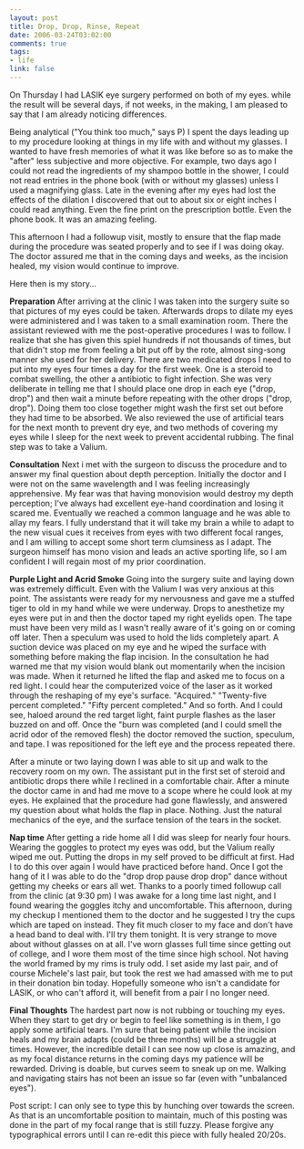 ```yaml
--- 
layout: post
title: Drop, Drop, Rinse, Repeat
date: 2006-03-24T03:02:00
comments: true
tags:
- life
link: false
---
```

On Thursday I had LASIK eye surgery performed on both of my eyes. while the result will be several days, if not weeks, in the making, I am pleased to say that I am already noticing differences.

Being analytical ("You think too much," says P) I spent the days leading up to my procedure looking at things in my life with and without my glasses. I wanted to have fresh memories of what it was like before so as to make the "after" less subjective and more objective. For example, two days ago I could not read the ingredients of my shampoo bottle in the shower, I could not read entries in the phone book (with or without my glasses) unless I used a magnifying glass. Late in the evening after my eyes had lost the effects of the dilation I discovered that out to about six or eight inches I could read anything. Even the fine print on the prescription bottle. Even the phone book. It was an amazing feeling.

This afternoon I had a followup visit, mostly to ensure that the flap made during the procedure was seated properly and to see if I was doing okay. The doctor assured me that in the coming days and weeks, as the incision healed, my vision would continue to improve.

Here then is my story...

<strong>Preparation</strong>
After arriving at the clinic I was taken into the surgery suite so that pictures of my eyes could be taken. Afterwards drops to dilate my eyes were administered and I was taken to a small examination room. There the assistant reviewed with me the post-operative procedures I was to follow. I realize that she has given this spiel hundreds if not thousands of times, but that didn't stop me from feeling a bit put off by the rote, almost sing-song manner she used for her delivery. There are two medicated drops I need to put into my eyes four times a day for the first week. One is a steroid to combat swelling, the other a antibiotic to fight infection. She was very deliberate in telling me that I should place one drop in each eye ("drop, drop") and then wait a minute before repeating with the other drops ("drop, drop"). Doing them too close together might wash the first set out before they had time to be absorbed. We also reviewed the use of artificial tears for the next month to prevent dry eye, and two methods of covering my eyes while I sleep for the next week to prevent accidental rubbing. The final step was to take a Valium.

<strong>Consultation</strong>
Next i met with the surgeon to discuss the procedure and to answer my final question about depth perception. Initially the doctor and I were not on the same wavelength and I was feeling increasingly apprehensive. My fear was that having monovision would destroy my depth perception; I've always had excellent eye-hand coordination and losing it scared me. Eventually we reached a common language and he was able to allay my fears. I fully understand that it will take my brain a while to adapt to the new visual cues it receives from eyes with two different focal ranges, and I am willing to accept some short term clumsiness as I adapt. The surgeon himself has mono vision and leads an active sporting life, so I am confident I will regain most of my prior coordination.

<strong>Purple Light and Acrid Smoke</strong>
Going into the surgery suite and laying down was extremely difficult. Even with the Valium I was very anxious at this point. The assistants were ready for my nervousness and gave me a stuffed tiger to old in my hand while we were underway. Drops to anesthetize my eyes were put in and then the doctor taped my right eyelids open. The tape must have been very mild as I wasn't really aware of it's going on or coming off later. Then a speculum was used to hold the lids completely apart. A suction device was placed on my eye and he wiped the surface with something before making the flap incision. In the consultation he had warned me that my vision would blank out momentarily when the incision was made. When it returned he lifted the flap and asked me to focus on a red light. I could hear the computerized voice of the laser as it worked through the reshaping of my eye's surface. "Acquired." "Twenty-five percent completed." "Fifty percent completed." And so forth. And I could see, haloed around the red target light, faint purple flashes as the laser buzzed on and off. Once the "burn was completed (and I could smell the acrid odor of the removed flesh) the doctor removed the suction, speculum, and tape. I was repositioned for the left eye and the process repeated there.

After a minute or two laying down I was able to sit up and walk to the recovery room on my own. The assistant put in the first set of steroid and antibiotic drops there while I reclined in a comfortable chair. After a minute the doctor came in and had me move to a scope where he could look at my eyes. He explained that the procedure had gone flawlessly, and answered my question about what holds the flap in place. Nothing. Just the natural mechanics of the eye, and the surface tension of the tears in the socket.

<strong>Nap time</strong>
After getting a ride home all I did was sleep for nearly four hours. Wearing the goggles to protect my eyes was odd, but the Valium really wiped me out. Putting the drops in my self proved to be difficult at first. Had I to do this over again I would have practiced before hand. Once I got the hang of it I was able to do the "drop drop pause drop drop" dance without getting my cheeks or ears all wet. Thanks to a poorly timed followup call from the clinic (at 9:30 pm) I was awake for a long time last night, and I found wearing the goggles itchy and uncomfortable. This afternoon, during my checkup I mentioned them to the doctor and he suggested I try the cups which are taped on instead. They fit much closer to my face and don't have a head band to deal with. I'll try them tonight.
<the>It is very strange to move about without glasses on at all. I've worn glasses full time since getting out of college, and I wore them most of the time since high school. Not having the world framed by my rims is truly odd. I set aside my last pair, and of course Michele's last pair, but took the rest we had amassed with me to put in their donation bin today. Hopefully someone who isn't a candidate for LASIK, or who can't afford it, will benefit from a pair I no longer need.</the>

<strong>Final Thoughts</strong>
The hardest part now is not rubbing or touching my eyes. When they start to get dry or begin to feel like something is in them, I go apply some artificial tears. I'm sure that being patient while the incision heals and my brain adapts (could be three months) will be a struggle at times. However, the incredible detail I can see now up close is amazing, and as my focal distance returns in the coming days my patience will be rewarded. Driving is doable, but curves seem to sneak up on me. Walking and navigating stairs has not been an issue so far (even with "unbalanced eyes").

Post script: I can only see to type this by hunching over towards the screen. As that is an uncomfortable position to maintain, much of this posting was done in the part of my focal range that is still fuzzy. Please forgive any typographical errors until I can re-edit this piece with fully healed 20/20s.
